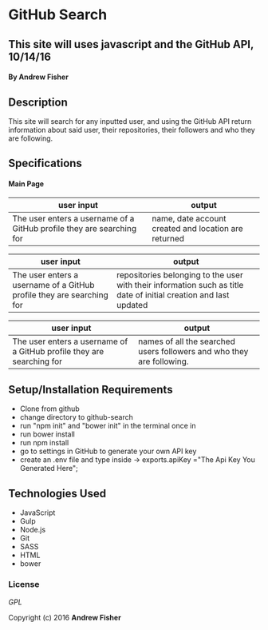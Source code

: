 # GitHub Search

## This site will uses javascript and the GitHub API, 10/14/16

#### By **Andrew Fisher**

## Description
This site will search for any inputted user, and using the GitHub API return information about said user, their repositories, their followers and who they are following.

## Specifications


#### Main Page

user input                | output
------------------------- | -------------
The user enters a username of a GitHub profile they are searching for| name, date account created and location are returned

user input                | output
------------------------- | -------------
The user enters a username of a GitHub profile they are searching for| repositories belonging to the user with their information such as title date of initial creation and last updated

user input                | output
------------------------- | -------------
The user enters a username of a GitHub profile they are searching for| names of all the searched users followers and who they are following.



## Setup/Installation Requirements

* Clone from github
* change directory to github-search
* run "npm init" and "bower init" in the terminal once in
* run bower install
* run npm install
* go to settings in GitHub to generate your own API key
* create an .env file and type inside -> exports.apiKey ="The Api Key You Generated Here";


## Technologies Used

* JavaScript
* Gulp
* Node.js
* Git
* SASS
* HTML
* bower

### License

*GPL*

Copyright (c) 2016 **Andrew Fisher**

